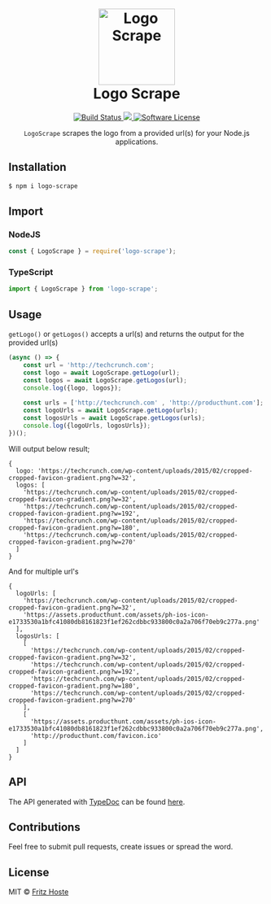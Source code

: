 <h1 align="center">
    <img height="150" src="http://fr1tz.be/scraper.svg" alt="Logo Scrape" />
    <br> Logo Scrape
</h1>
<p align="center">
  <a href="https://travis-ci.org/FritzH321/logo-scrape">
		<img src="https://img.shields.io/travis/FritzH321/logo-scrape/master.svg?style=flat-square" alt="Build Status">
	</a>
  <a href="https://www.npmjs.com/package/logo-scrape">
    <img src="https://img.shields.io/npm/v/logo-scrape.svg?style=flat-square" />
  </a>
	<a href="https://github.com/FritzH321/logo-scrape">
		<img src="https://img.shields.io/badge/license-MIT-brightgreen.svg?style=flat-square" alt="Software License">
	</a>
</p>

<p align="center"><code>LogoScrape</code> scrapes the logo from a provided url(s) for your Node.js applications.</p>

## Installation
```bash
$ npm i logo-scrape
```
## Import
### NodeJS
```js
const { LogoScrape } = require('logo-scrape');
```

### TypeScript
```ts
import { LogoScrape } from 'logo-scrape';
```
## Usage
 `getLogo()` or `getLogos()` accepts a url(s) and returns the output for the provided url(s)
 
```js
(async () => {
    const url = 'http://techcrunch.com';
    const logo = await LogoScrape.getLogo(url);
    const logos = await LogoScrape.getLogos(url);
    console.log({logo, logos});
    
    const urls = ['http://techcrunch.com' , 'http://producthunt.com'];
    const logoUrls = await LogoScrape.getLogo(urls);
    const logosUrls = await LogoScrape.getLogos(urls);
    console.log({logoUrls, logosUrls});
})();
```



Will output below result;

```console
{
  logo: 'https://techcrunch.com/wp-content/uploads/2015/02/cropped-cropped-favicon-gradient.png?w=32',
  logos: [
    'https://techcrunch.com/wp-content/uploads/2015/02/cropped-cropped-favicon-gradient.png?w=32',
    'https://techcrunch.com/wp-content/uploads/2015/02/cropped-cropped-favicon-gradient.png?w=192',
    'https://techcrunch.com/wp-content/uploads/2015/02/cropped-cropped-favicon-gradient.png?w=180',
    'https://techcrunch.com/wp-content/uploads/2015/02/cropped-cropped-favicon-gradient.png?w=270'
  ]
}
```

And for multiple url's

```console
{
  logoUrls: [
    'https://techcrunch.com/wp-content/uploads/2015/02/cropped-cropped-favicon-gradient.png?w=32',
    'https://assets.producthunt.com/assets/ph-ios-icon-e1733530a1bfc41080db8161823f1ef262cdbbc933800c0a2a706f70eb9c277a.png'
  ],
  logosUrls: [
    [
      'https://techcrunch.com/wp-content/uploads/2015/02/cropped-cropped-favicon-gradient.png?w=32',
      'https://techcrunch.com/wp-content/uploads/2015/02/cropped-cropped-favicon-gradient.png?w=192',
      'https://techcrunch.com/wp-content/uploads/2015/02/cropped-cropped-favicon-gradient.png?w=180',
      'https://techcrunch.com/wp-content/uploads/2015/02/cropped-cropped-favicon-gradient.png?w=270'
    ],
    [
      'https://assets.producthunt.com/assets/ph-ios-icon-e1733530a1bfc41080db8161823f1ef262cdbbc933800c0a2a706f70eb9c277a.png',
      'http://producthunt.com/favicon.ico'
    ]
  ]
}
```


## API
The API generated with [TypeDoc](http://typedoc.org/) can be found [here](https://fritzh321.github.io/logo-scrape/).

## Contributions

Feel free to submit pull requests, create issues or spread the word.

## License

MIT &copy; [Fritz Hoste](https://twitter.com/fritz_hoste)
